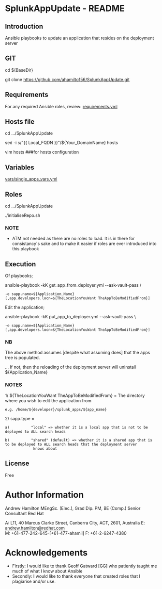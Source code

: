 # SplunkAppUpdate - README
## Introduction
Ansible playbooks to update an application that resides on the deployment server

## GIT
cd ${BaseDir}

git clone https://github.com/ahamilto156/SplunkAppUpdate.git

## Requirements
For any required Ansible roles, review:
[requirements.yml](requirements.yml)

## Hosts file
cd  .../SplunkAppUpdate

sed -i s/"{{ Local_FQDN }}"/${Your_DomainName} hosts

vim hosts ###for hosts configuration

##  Variables
[vars/single_apps_vars.yml](vars/single_apps_vars.yml)

## Roles
cd  .../SplunkAppUpdate

./initialiseRepo.sh

### NOTE
- ATM not needed as there are no roles to load. It is in there for consistancy's sake and to make it easier if roles are ever introduced into this playbook

## Execution
Of playbooks;

ansible-playbook -kK get_app_from_deployer.yml --ask-vault-pass \

    -e sapp.name=${Application_Name}[,app.developers.locn=${TheLocationYouWant TheAppToBeModifiedFrom}]
    
Edit the application;

ansible-playbook -kK put_app_to_deployer.yml --ask-vault-pass \

    -e sapp.name=${Application_Name}[,app.developers.locn=${TheLocationYouWant TheAppToBeModifiedFrom}]
    
### NB
The above method assumes [despite what assuming does] that the apps tree is populated.

... If not, then the reloading of the deployment server will uninstall ${Application_Name}
### NOTES

1/ ${TheLocationYouWant TheAppToBeModifiedFrom} = The directory where you wish to edit the application from 

    e.g. /home/${developer}/splunk_apps/${app_name}
2/ sapp.type = 

    a)          "local" => whether it is a local app that is not to be deployed to ALL search heads
    
    b)          "shared" (default) => whether it is a shared app that is  to be deployed to ALL search heads that the deployment server
                 knows about

## License
Free

# Author Information
Andrew Hamilton MEngSc. (Elec.), Grad Dip. PM, BE (Comp.)
Senior Consultant
Red Hat

A: L11, 40 Marcus Clarke Street,
    Canberra City, ACT, 2601, Australia
E: andrew.hamilton@redhat.com  
M: +61-477-242-645-[+61-477-ahamil]
F: +61-2-6247-4380    

# Acknowledgements
- Firstly:
      I would like to thank Geoff Gatward [GG] who patiently taught me much of what I know about Ansible
- Secondly:
      I would like to thank everyone that created roles that I plagiarise and/or use.
